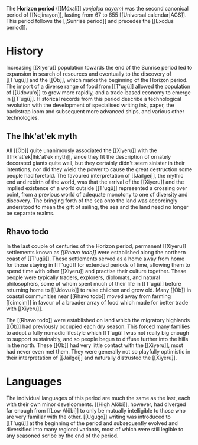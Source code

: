 The **Horizon period** ([[Möxali]] *vonjalca nayam*) was the second canonical period of [[Nejinayon]], lasting from 67 to 655 [[Universal calendar|AGS]]. This period follows the [[Sunrise period]] and precedes the [[Exodus period]].
# History
Increasing [[Xiyeru]] population towards the end of the Sunrise period led to expansion in search of resources and eventually to the discovery of [[T'ugü]] and the [[Öb]], which marks the beginning of the Horizon period. The import of a diverse range of food from [[T'ugü]] allowed the population of [[Udovuʻo]] to grow more rapidly, and a trade-based economy to emerge in [[T'ugü]]. Historical records from this period describe a technological revolution with the development of specialised writing ink, paper, the backstrap loom and subsequent more advanced ships, and various other technologies.
## The Ihk'at'ek myth
All [[Öb]] quite unanimously associated the [[Xiyeru]] with the [[Ihk'at'ek|Ihk'at'ek myth]], since they fit the description of ornately decorated giants quite well, but they certainly didn't seem sinister in their intentions, nor did they wield the power to cause the great destruction some people had foretold. The favoured interpretation of [[Jailgei]], the mythic end and rebirth of the world, was that the arrival of the [[Xiyeru]] and the implied existence of a world outside [[T'ugü]] represented a crossing over point, from a previous world of adequate monotony to one of diversity and discovery. The bringing forth of the sea onto the land was accordingly understood to mean the gift of sailing, the sea and the land need no longer be separate realms.
## Rhavo todo
In the last couple of centuries of the Horizon period, permanent [[Xiyeru]] settlements known as *[[Rhavo todo]]* were established along the northern coast of [[T'ugü]]. These settlements served as a home away from home for those staying in [[T'ugü]] for extended periods of time, allowing them to spend time with other [[Xiyeru]] and practise their culture together. These people were typically traders, explorers, diplomats, and natural philosophers, some of whom spent much of their life in [[T'ugü]] before returning home to [[Udovu’o]] to raise children and grow old. Many [[Öb]] in coastal communities near [[Rhavo todo]] moved away from farming [[cimcim]] in favour of a broader array of food which made for better trade with [[Xiyeru]].

The [[Rhavo todo]] were established on land which the migratory highlands [[Öb]] had previously occupied each dry season. This forced many families to adopt a fully nomadic lifestyle which [[T'ugü]] was not really big enough to support sustainably, and so people begun to diffuse further into the hills in the north. These [[Öb]] had very little contact with the [[Xiyeru]], most had never even met them. They were generally not so playfully optimistic in their interpretation of [[Jailgei]] and naturally distrusted the [[Xiyeru]].
# Languages
The individual languages of this period are much the same as the last, each with their own minor developments. [[High Alöbi]], however, had diverged far enough from [[Low Alöbi]] to only be mutually intelligible to those who are very familiar with the other. [[Ugugo]] writing was introduced to [[T'ugü]] at the beginning of the period and subsequently evolved and diversified into many regional variants, most of which were still legible to any seasoned scribe by the end of the period.